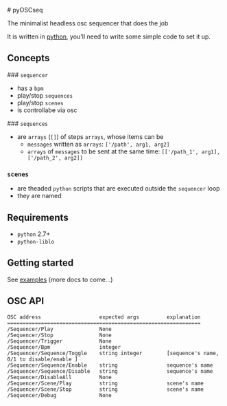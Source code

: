 # pyOSCseq

The minimalist headless osc sequencer that does the job

It is written in [python](https://www.youtube.com/watch?v=asUyK6JWt9U), you'll need to write some simple code to set it up.

## Concepts

### `sequencer`

- has a `bpm`
- play/stop `sequences`
- play/stop `scenes`
- is controllabe via osc

### `sequences`

- are `arrays` (`[]`) of steps `arrays`, whose items can be
    - `messages` written as `arrays`: `['/path', arg1, arg2]`
    - `arrays` of `messages` to be sent at the same time: `[['/path_1', arg1], ['/path_2', arg2]]`

### `scenes`

- are theaded `python` scripts that are executed outside the `sequencer` loop
- they are named

## Requirements

- `python` 2.7+
- `python-liblo`

## Getting started

See [examples](examples/) (more docs to come...)

## OSC API

```
OSC address                   expected args         explanation
===============================================================
/Sequencer/Play               None
/Sequencer/Stop               None
/Sequencer/Trigger            None
/Sequencer/Bpm                integer
/Sequencer/Sequence/Toggle    string integer        [sequence's name, 0/1 to disable/enable ]
/Sequencer/Sequence/Enable    string                sequence's name
/Sequencer/Sequence/Disable   string                sequence's name
/Sequencer/DisableAll         None
/Sequencer/Scene/Play         string                scene's name
/Sequencer/Scene/Stop         string                scene's name
/Sequencer/Debug              None
```
